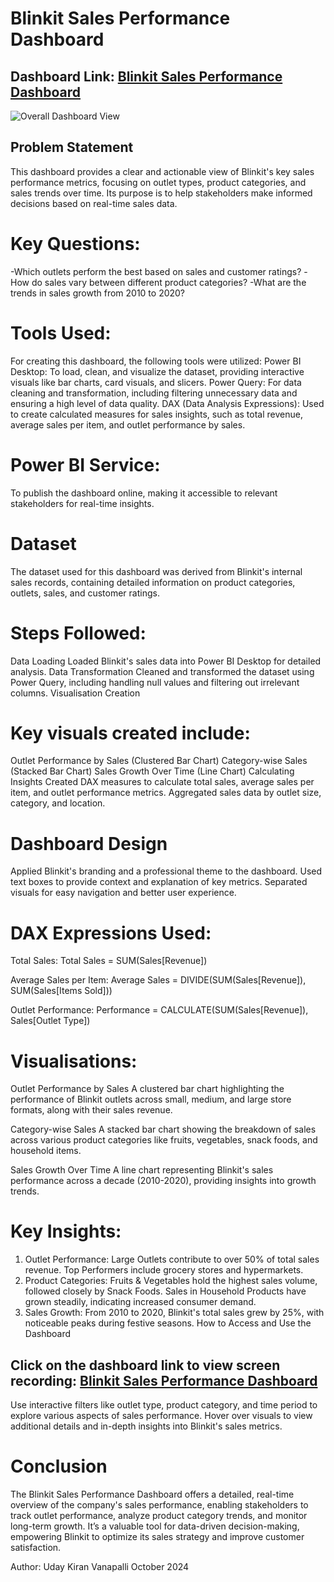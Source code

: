 # Blinkit Sales Performance Dashboard
## Dashboard Link: [Blinkit Sales Performance Dashboard](https://drive.google.com/file/d/1lZiZ8X2WLLesf_6BoXSapjNWpFZoHbU_/view?usp=drive_link)
![Overall Dashboard View](https://github.com/user-attachments/assets/ee39b42c-7c62-498d-a0df-b2ac10adeafd)

## Problem Statement
This dashboard provides a clear and actionable view of Blinkit's key sales performance metrics, focusing on outlet types, product categories, and sales trends over time. Its purpose is to help stakeholders make informed decisions based on real-time sales data.

# Key Questions:
-Which outlets perform the best based on sales and customer ratings?
-How do sales vary between different product categories?
-What are the trends in sales growth from 2010 to 2020?
# Tools Used:
For creating this dashboard, the following tools were utilized:
Power BI Desktop:
To load, clean, and visualize the dataset, providing interactive visuals like bar charts, card visuals, and slicers.
Power Query:
For data cleaning and transformation, including filtering unnecessary data and ensuring a high level of data quality.
DAX (Data Analysis Expressions):
Used to create calculated measures for sales insights, such as total revenue, average sales per item, and outlet performance by sales.

# Power BI Service:
To publish the dashboard online, making it accessible to relevant stakeholders for real-time insights.

# Dataset
The dataset used for this dashboard was derived from Blinkit's internal sales records, containing detailed information on product categories, outlets, sales, and customer ratings.

# Steps Followed:
Data Loading
Loaded Blinkit's sales data into Power BI Desktop for detailed analysis.
Data Transformation
Cleaned and transformed the dataset using Power Query, including handling null values and filtering out irrelevant columns.
Visualisation Creation

# Key visuals created include:
Outlet Performance by Sales (Clustered Bar Chart)
Category-wise Sales (Stacked Bar Chart)
Sales Growth Over Time (Line Chart)
Calculating Insights
Created DAX measures to calculate total sales, average sales per item, and outlet performance metrics. Aggregated sales data by outlet size, category, and location.

# Dashboard Design
Applied Blinkit's branding and a professional theme to the dashboard. Used text boxes to provide context and explanation of key metrics. Separated visuals for easy navigation and better user experience.

# DAX Expressions Used:
Total Sales: Total Sales = SUM(Sales[Revenue])

Average Sales per Item: Average Sales = DIVIDE(SUM(Sales[Revenue]), SUM(Sales[Items Sold]))

Outlet Performance: Performance = CALCULATE(SUM(Sales[Revenue]), Sales[Outlet Type])

# Visualisations:
Outlet Performance by Sales
A clustered bar chart highlighting the performance of Blinkit outlets across small, medium, and large store formats, along with their sales revenue.

Category-wise Sales
A stacked bar chart showing the breakdown of sales across various product categories like fruits, vegetables, snack foods, and household items.

Sales Growth Over Time
A line chart representing Blinkit's sales performance across a decade (2010-2020), providing insights into growth trends.

# Key Insights:
1. Outlet Performance:
Large Outlets contribute to over 50% of total sales revenue.
Top Performers include grocery stores and hypermarkets.
2. Product Categories:
Fruits & Vegetables hold the highest sales volume, followed closely by Snack Foods.
Sales in Household Products have grown steadily, indicating increased consumer demand.
3. Sales Growth:
From 2010 to 2020, Blinkit's total sales grew by 25%, with noticeable peaks during festive seasons.
How to Access and Use the Dashboard
## Click on the dashboard link to view screen recording: [Blinkit Sales Performance Dashboard](https://drive.google.com/drive/folders/14MG4UQ5ZNaGr1i41mz2Gp4-h1qAda07h?usp=sharing)

Use interactive filters like outlet type, product category, and time period to explore various aspects of sales performance.
Hover over visuals to view additional details and in-depth insights into Blinkit's sales metrics.

# Conclusion
The Blinkit Sales Performance Dashboard offers a detailed, real-time overview of the company's sales performance, enabling stakeholders to track outlet performance, analyze product category trends, and monitor long-term growth. It’s a valuable tool for data-driven decision-making, empowering Blinkit to optimize its sales strategy and improve customer satisfaction.

Author: Uday Kiran Vanapalli
October 2024
